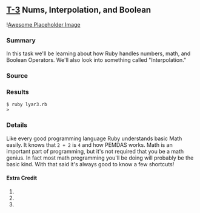 ## [T-3](id:section-four) Nums, Interpolation, and Boolean
\![Awesome Placeholder Image](http://dummyimage.com/300/00/44.png&text=Awesome%20Placeholder "So awesome.")

### Summary
In this task we'll be learning about how Ruby handles numbers, math, and Boolean Operators. We'll also look into something called "Interpolation."

### Source
<script src="http://gist.github.com/654757.js?file=lyar3.rb"></script>
    

### Results
    $ ruby lyar3.rb
    > 

### Details



Like every good programming language Ruby understands basic Math easily. It knows that `2 + 2` is `4` and how PEMDAS works. Math is an important part of programming, but it's not required that you be a math genius. In fact most math programming you'll be doing will probably be the basic kind. With that said it's always good to know a few shortcuts! 

#### Extra Credit
1. 
2. 
3. 
